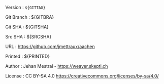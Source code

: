 
Version
: `${GITTAG}`

Git Branch
: ${GITBRA}

Git SHA
: ${GITSHA}

Src SHA
: ${SRCSHA}

URL
: https://github.com/jmettraux/aachen

Printed
: ${PRINTED}

Author
: Jehan Mestral - https://weaver.skepti.ch

License
: CC BY-SA 4.0 <span class="license-link">https://creativecommons.org/licenses/by-sa/4.0/</span>

